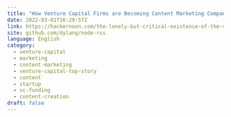 ```yaml
---
title: "How Venture Capital Firms are Becoming Content Marketing Companies"
date: 2022-03-01T16:29:57Z
link: https://hackernoon.com/the-lonely-but-critical-existence-of-the-vc-content-marketer?source=rss&utm_medium=RSS&utm_source=news.12bit.vn
site: github.com/dylang/node-rss
language: English
category:
  - venture-capital
  - marketing
  - content-marketing
  - venture-capital-top-story
  - content
  - startup
  - vc-funding
  - content-creation
draft: false
---
```

